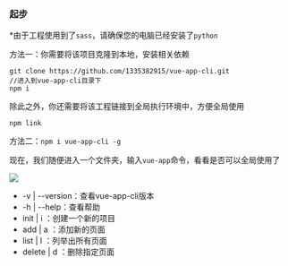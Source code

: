 ### 起步
*由于工程使用到了`sass`，请确保您的电脑已经安装了`python`

方法一：你需要将该项目克隆到本地，安装相关依赖
```
git clone https://github.com/1335382915/vue-app-cli.git
//进入到vue-app-cli目录下
npm i
```

除此之外，你还需要将该工程链接到全局执行环境中，方便全局使用
```
npm link
```

方法二：`npm i vue-app-cli -g`

现在，我们随便进入一个文件夹，输入`vue-app`命令，看看是否可以全局使用了

![](https://upload-images.jianshu.io/upload_images/1495096-29a6e471537ccb32.png?imageMogr2/auto-orient/strip%7CimageView2/2/w/1240)


* -v | --version：查看vue-app-cli版本
* -h | --help：查看帮助
* init | i  <projectName>：创建一个新的项目
* add | a  <pageName>：添加新的页面
* list | l ：列举出所有页面
* delete | d <pageName>：删除指定页面